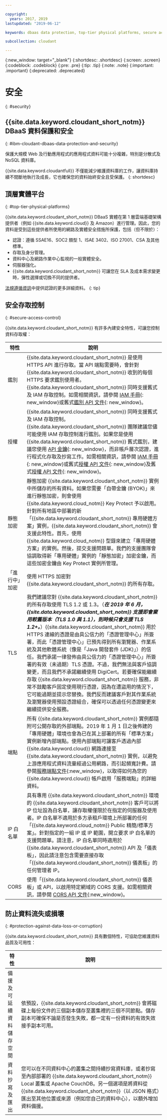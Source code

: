 ```yaml
---

copyright:
  years: 2017, 2019
lastupdated: "2019-06-12"

keywords: dbaas data protection, top-tier physical platforms, secure access control, data loss, corruption

subcollection: cloudant

---
```


{:new_window: target="_blank"}
{:shortdesc: .shortdesc}
{:screen: .screen}
{:codeblock: .codeblock}
{:pre: .pre}
{:tip: .tip}
{:note: .note}
{:important: .important}
{:deprecated: .deprecated}

<!-- Acrolinx: 2017-05-10 -->

# 安全
{: #security}


## {{site.data.keyword.cloudant_short_notm}} DBaaS 資料保護和安全
{: #ibm-cloudant-dbaas-data-protection-and-security}

保護大規模 Web 及行動應用程式的應用程式資料可能十分複雜，特別是分散式及 NoSQL 資料庫。

{{site.data.keyword.cloudantfull}} 不僅能減少維護資料庫的工作，讓資料庫持續不間斷地執行及成長，它也確保您的資料始終安全且受保護。
{: shortdesc}

## 頂層實體平台
{: #top-tier-physical-platforms}

{{site.data.keyword.cloudant_short_notm}} DBaaS 實體在第 1 層雲端基礎架構提供者（例如 {{site.data.keyword.cloud}} 及 Amazon）進行管理。因此，您的資料是受到這些提供者所使用的網路及實體安全措施所保護，包括（但不限於）：

- 認證：遵循 SSAE16、SOC2 類型 1、ISAE 3402、ISO 27001、CSA 及其他標準。
- 存取及身分管理。
- 資料中心及網路作業中心監視的一般實體安全。
- 伺服器強化。
- {{site.data.keyword.cloudant_short_notm}} 可讓您在 SLA 及成本需求變更時，彈性選擇或切換不同的提供者。

[法規遵循資訊](/docs/services/Cloudant?topic=cloudant-compliance#compliance)中提供認證的更多詳細資料。
{: tip}

## 安全存取控制
{: #secure-access-control}

{{site.data.keyword.cloudant_short_notm}} 有許多內建安全特性，可讓您控制資料存取權：

特性 | 說明
--------|------------
鑑別| {{site.data.keyword.cloudant_short_notm}} 是使用 HTTPS API 進行存取。當 API 端點需要時，會針對 {{site.data.keyword.cloudant_short_notm}} 收到的每個 HTTPS 要求鑑別使用者。 {{site.data.keyword.cloudant_short_notm}} 同時支援舊式及 IAM 存取控制。如需相關資訊，請參閱 [IAM 手冊](/docs/services/Cloudant?topic=cloudant-ibm-cloud-identity-and-access-management-iam-#ibm-cloud-identity-and-access-management-iam-){: new_window}或舊式[鑑別 API 文件](/docs/services/Cloudant?topic=cloudant-authentication#authentication){: new_window}。
授權| {{site.data.keyword.cloudant_short_notm}} 同時支援舊式及 IAM 存取控制。{{site.data.keyword.cloudant_short_notm}} 團隊建議您儘可能使用 IAM 存取控制進行鑑別。如果您是使用 {{site.data.keyword.cloudant_short_notm}} 舊式鑑別，建議您使用 [API 金鑰](/docs/services/Cloudant?topic=cloudant-authorization#api-keys){: new_window}，而非帳戶層次認證，進行程式化存取及抄寫工作。如需相關資訊，請參閱 [IAM 手冊](/docs/services/Cloudant?topic=cloudant-ibm-cloud-identity-and-access-management-iam-#ibm-cloud-identity-and-access-management-iam-){: new_window}或舊式[授權 API 文件](/docs/services/Cloudant?topic=cloudant-authentication#authentication){: new_window}及舊式[授權 API 文件](/docs/services/Cloudant?topic=cloudant-authorization#authorization){: new_window}。
靜態加密 | 靜態加密 {{site.data.keyword.cloudant_short_notm}} 實例中所儲存的所有資料。如果您需要「自帶金鑰 (BYOK)」來進行靜態加密，則會使用 {{site.data.keyword.cloud_notm}} Key Protect 予以啟用。針對所有地區中部署的新「{{site.data.keyword.cloudant_short_notm}} 專用硬體方案」實例，{{site.data.keyword.cloudant_short_notm}} 會支援此特性。首先，使用 {{site.data.keyword.cloud_notm}} 型錄來建立「專用硬體方案」的實例。然後，提交支援問題單。我們的支援團隊會協調取得新「專用硬體」實例的「靜態加密」加密金鑰，而這些加密金鑰由 Key Protect 實例所管理。
「進行中」加密 | 使用 HTTPS 加密對 {{site.data.keyword.cloudant_short_notm}} 的所有存取。
TLS | 我們建議您對 {{site.data.keyword.cloudant_short_notm}} 的所有存取使用 TLS 1.2 或 1.3。（***在 2019 年 6 月，{{site.data.keyword.cloudant_short_notm}} 支援即會棄用較舊版本（TLS 1.0 與 1.1），到時候只會支援 TLS 1.2+。***）{{site.data.keyword.cloudant_short_notm}} 用於 HTTPS 連線的憑證是由具公信力的「憑證管理中心」所簽署，而此「憑證管理中心」已預先得到所有瀏覽器、作業系統及其他軟體系統（像是「Java 開發套件 (JDK)」）的信任。我們承諾一律發佈由具公信力的「憑證管理中心」所簽署的有效（未過期）TLS 憑證。不過，我們無法與客戶協調變更，而且我們不承諾繼續使用 DigiCert。若要確保能繼續存取 {{site.data.keyword.cloudant_short_notm}} 服務，非常不鼓勵客戶固定使用現行憑證，因為在遭盜用的情況下，它可能過期並提示您替換。我們反而建議客戶對其作業系統及瀏覽器使用預設憑證組合，確保可以透過任何憑證變更來繼續提供安全服務。
端點 | 所有 {{site.data.keyword.cloudant_short_notm}} 實例都隨附可公開存取的外部端點。2019 年 1 月 1 日之後佈建的「專用硬體」環境也會為已在其上部署的所有「標準方案」實例新增內部端點。使用內部端點可讓客戶透過內部 {{site.data.keyword.cloud}} 網路連接至 {{site.data.keyword.cloudant_short_notm}} 實例，以避免上游應用程式資料流量經過公用網路，而引起頻寬計費。請參閱[服務端點文件](https://cloud.ibm.com/docs/services/service-endpoint/getting-started.html#about){:new_window}，以取得如何為您的 {{site.data.keyword.cloud}} 帳戶啟用「服務端點」的詳細資料。
IP 白名單 |具有專用 {{site.data.keyword.cloudant_short_notm}} 環境的 {{site.data.keyword.cloudant_short_notm}} 客戶可以將 IP 位址設為白名單，讓存取權僅限於在指定的伺服器及使用者。IP 白名單不適用於多方承租戶環境上所部署的任何「{{site.data.keyword.cloud_notm}} Public 精簡/標準方案」。針對指定的一組 IP 或 IP 範圍，開立要求 IP 白名單的支援問題單。請注意，IP 白名單同時適用於 {{site.data.keyword.cloudant_short_notm}} API 及「儀表板」，因此請注意包含需要直接存取「{{site.data.keyword.cloudant_short_notm}} 儀表板」的任何管理者 IP。
CORS | 使用「{{site.data.keyword.cloudant_short_notm}} 儀表板」或 API，以啟用特定網域的 CORS 支援。如需相關資訊，請參閱 [CORS API 文件](/docs/services/Cloudant?topic=cloudant-cors#cors){:new_window}。

<!--
> **Note**: Your data is visible to the {{site.data.keyword.cloudant_short_notm}} 
> worldwide team. If you don’t 
> want our team to see your data, encrypt it before sending it to 
> {{site.data.keyword.IBM_notm}}, and avoid leaking 
> data into your document `_id` and any attachment file names. In addition, 
> when you send personal data, you must use HTTPS to ensure that it is sent securely. 
> HTTP is no longer supported.  

> **Warning**: You are responsible for verifying that 
> {{site.data.keyword.cloudant_short_notm}} can be used to store 
> your data. You must also make sure that your data does not violate applicable 
> data protection laws or any regulations that require security measures 
> beyond those specified in the {{site.data.keyword.cloudant_short_notm}} 
> system requirements and {{site.data.keyword.cloud_notm}} Services terms. You must 
> verify that the security requirements are appropriate for any personal data 
> that is processed. If you are unsure, or intend to store data that is 
> beyond the scope of the {{site.data.keyword.cloudant_short_notm}} terms and conditions, 
> you must get approval from {{site.data.keyword.IBM_notm}} to ensure that it is 
> appropriate for {{site.data.keyword.cloudant_short_notm}} to store your data.
-->

## 防止資料流失或損壞
{: #protection-against-data-loss-or-corruption}

{{site.data.keyword.cloudant_short_notm}} 具有數個特性，可協助您維護資料品質及可用性：

特性 | 說明
--------|------------
備援及可延續資料儲存空間 |依預設，{{site.data.keyword.cloudant_short_notm}} 會將磁碟上每份文件的三個副本儲存至叢集裡的三個不同節點。儲存副本可確保不論是否發生失敗，都一定有一份資料的有效失效接手副本可用。
資料抄寫及匯出 |您可以在不同資料中心的叢集之間持續抄寫資料庫，或者抄寫至內部部署的 {{site.data.keyword.cloudant_short_notm}} Local 叢集或 Apache CouchDB。另一個選項是將資料從 {{site.data.keyword.cloudant_short_notm}}（以 JSON 格式）匯出至其他位置或來源（例如您自己的資料中心），以額外增加資料備援。
